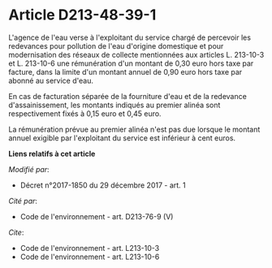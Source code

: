 # Article D213-48-39-1

L'agence de l'eau verse à l'exploitant du service chargé de percevoir les redevances pour pollution de l'eau d'origine
domestique et pour modernisation des réseaux de collecte mentionnées aux articles L. 213-10-3 et L. 213-10-6 une rémunération
d'un montant de 0,30 euro hors taxe par facture, dans la limite d'un montant annuel de 0,90 euro hors taxe par abonné au
service d'eau.

En cas de facturation séparée de la fourniture d'eau et de la redevance d'assainissement, les montants indiqués au premier
alinéa sont respectivement fixés à 0,15 euro et 0,45 euro.

La rémunération prévue au premier alinéa n'est pas due lorsque le montant annuel exigible par l'exploitant du service est
inférieur à cent euros.

**Liens relatifs à cet article**

_Modifié par_:

  - Décret n°2017-1850 du 29 décembre 2017 - art. 1

_Cité par_:

  - Code de l'environnement - art. D213-76-9 (V)

_Cite_:

  - Code de l'environnement - art. L213-10-3
  - Code de l'environnement - art. L213-10-6
